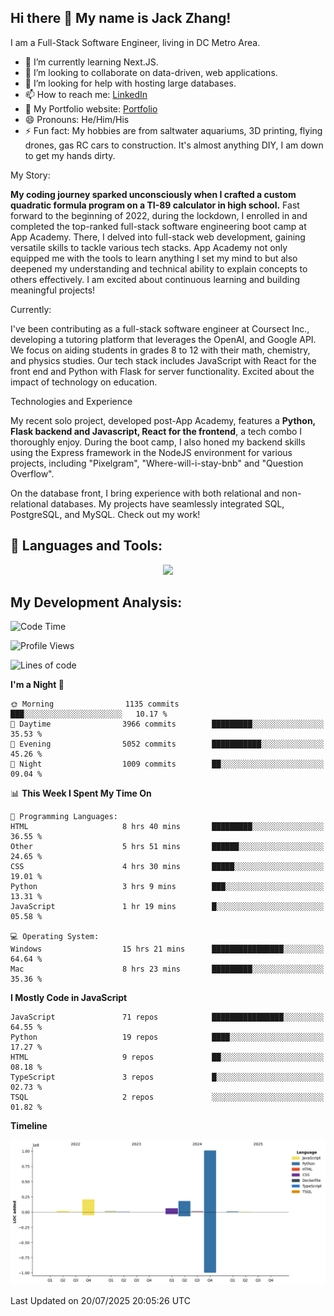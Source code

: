 
## Hi there 👋 My name is Jack Zhang!
I am a Full-Stack Software Engineer, living in DC Metro Area.

* 🌱 I’m currently learning Next.JS.
* 👯 I’m looking to collaborate on data-driven, web applications.
* 🤔 I’m looking for help with hosting large databases.
* 📫 How to reach me: [LinkedIn](https://www.linkedin.com/in/jack-zhang-1ba90929/)
* 🔭 My Portfolio website: [Portfolio](https://www.jackzhang.io)
* 😄 Pronouns: He/Him/His
* ⚡ Fun fact: My hobbies are from saltwater aquariums, 3D printing, flying drones, gas RC cars to construction. It's almost anything DIY, I am down to get my hands dirty.

My Story:

**My coding journey sparked unconsciously when I crafted a custom quadratic formula program on a TI-89 calculator in high school.** Fast forward to the beginning of 2022, during the lockdown, I enrolled in and completed the top-ranked full-stack software engineering boot camp at App Academy. There, I delved into full-stack web development, gaining versatile skills to tackle various tech stacks. App Academy not only equipped me with the tools to learn anything I set my mind to but also deepened my understanding and technical ability to explain concepts to others effectively. I am excited about continuous learning and building meaningful projects!

Currently:

I've been contributing as a full-stack software engineer at Coursect Inc., developing a tutoring platform that leverages the OpenAI, and Google API. We focus on aiding students in grades 8 to 12 with their math, chemistry, and physics studies. Our tech stack includes JavaScript with React for the front end and Python with Flask for server functionality. Excited about the impact of technology on education.

Technologies and Experience

My recent solo project, developed post-App Academy, features a **Python, Flask backend and Javascript, React for the frontend**, a tech combo I thoroughly enjoy. During the boot camp, I also honed my backend skills using the Express framework in the NodeJS environment for various projects, including "Pixelgram",  "Where-will-i-stay-bnb" and "Question Overflow".

On the database front, I bring experience with both relational and non-relational databases. My projects have seamlessly integrated SQL, PostgreSQL, and MySQL. Check out my work!


## 🧰 Languages and Tools:
<p align="center">
  <a href="https://skillicons.dev">
    <img src="https://skillicons.dev/icons?i=js,py,react,redux,html,css,flask,sequelize,express,npm,sqlite,postgres,github,postman,docker,nextjs,tailwind,gcp,ai" />
  </a>
</p>


## My Development Analysis:
<!--START_SECTION:waka-->
![Code Time](http://img.shields.io/badge/Code%20Time-1%2C820%20hrs%2045%20mins-blue)

![Profile Views](http://img.shields.io/badge/Profile%20Views-0-blue)

![Lines of code](https://img.shields.io/badge/From%20Hello%20World%20I%27ve%20Written-149.9%20million%20lines%20of%20code-blue)

**I'm a Night 🦉** 

```text
🌞 Morning                1135 commits        ███░░░░░░░░░░░░░░░░░░░░░░   10.17 % 
🌆 Daytime                3966 commits        █████████░░░░░░░░░░░░░░░░   35.53 % 
🌃 Evening                5052 commits        ███████████░░░░░░░░░░░░░░   45.26 % 
🌙 Night                  1009 commits        ██░░░░░░░░░░░░░░░░░░░░░░░   09.04 % 
```


📊 **This Week I Spent My Time On** 

```text
💬 Programming Languages: 
HTML                     8 hrs 40 mins       █████████░░░░░░░░░░░░░░░░   36.55 % 
Other                    5 hrs 51 mins       ██████░░░░░░░░░░░░░░░░░░░   24.65 % 
CSS                      4 hrs 30 mins       █████░░░░░░░░░░░░░░░░░░░░   19.01 % 
Python                   3 hrs 9 mins        ███░░░░░░░░░░░░░░░░░░░░░░   13.31 % 
JavaScript               1 hr 19 mins        █░░░░░░░░░░░░░░░░░░░░░░░░   05.58 % 

💻 Operating System: 
Windows                  15 hrs 21 mins      ████████████████░░░░░░░░░   64.64 % 
Mac                      8 hrs 23 mins       █████████░░░░░░░░░░░░░░░░   35.36 % 
```

**I Mostly Code in JavaScript** 

```text
JavaScript               71 repos            ████████████████░░░░░░░░░   64.55 % 
Python                   19 repos            ████░░░░░░░░░░░░░░░░░░░░░   17.27 % 
HTML                     9 repos             ██░░░░░░░░░░░░░░░░░░░░░░░   08.18 % 
TypeScript               3 repos             █░░░░░░░░░░░░░░░░░░░░░░░░   02.73 % 
TSQL                     2 repos             ░░░░░░░░░░░░░░░░░░░░░░░░░   01.82 % 
```



**Timeline**

![Lines of Code chart](https://raw.githubusercontent.com/jzhang319/jzhang319/master/assets/bar_graph.png)


 Last Updated on 20/07/2025 20:05:26 UTC
<!--END_SECTION:waka-->
